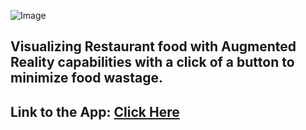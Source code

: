 ![Image](https://github.com/frason88/Project-EatAR/blob/main/logo.png)

## Visualizing Restaurant food with Augmented Reality capabilities with a click of a button to minimize food wastage.

## Link to the App: [Click Here](https://previewer.adalo.com/69555dba-1dc1-4fea-a845-e329c31e6135)


